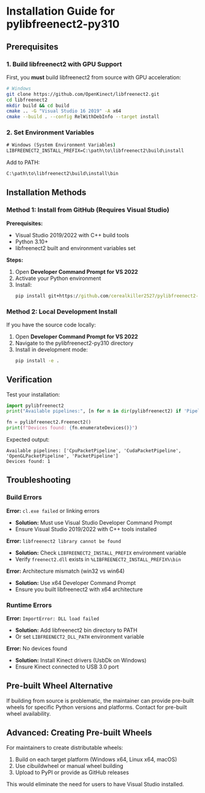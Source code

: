 # Installation Guide for pylibfreenect2-py310

## Prerequisites

### 1. Build libfreenect2 with GPU Support

First, you **must** build libfreenect2 from source with GPU acceleration:

```bash
# Windows
git clone https://github.com/OpenKinect/libfreenect2.git
cd libfreenect2
mkdir build && cd build
cmake .. -G "Visual Studio 16 2019" -A x64
cmake --build . --config RelWithDebInfo --target install
```

### 2. Set Environment Variables

```cmd
# Windows (System Environment Variables)
LIBFREENECT2_INSTALL_PREFIX=C:\path\to\libfreenect2\build\install
```

Add to PATH:
```cmd
C:\path\to\libfreenect2\build\install\bin
```

## Installation Methods

### Method 1: Install from GitHub (Requires Visual Studio)

**Prerequisites:**
- Visual Studio 2019/2022 with C++ build tools
- Python 3.10+
- libfreenect2 built and environment variables set

**Steps:**
1. Open **Developer Command Prompt for VS 2022**
2. Activate your Python environment
3. Install:
   ```cmd
   pip install git+https://github.com/cerealkiller2527/pylibfreenect2-py310.git
   ```

### Method 2: Local Development Install

If you have the source code locally:

1. Open **Developer Command Prompt for VS 2022**
2. Navigate to the pylibfreenect2-py310 directory
3. Install in development mode:
   ```cmd
   pip install -e .
   ```

## Verification

Test your installation:

```python
import pylibfreenect2
print("Available pipelines:", [n for n in dir(pylibfreenect2) if 'Pipeline' in n])

fn = pylibfreenect2.Freenect2()
print(f"Devices found: {fn.enumerateDevices()}")
```

Expected output:
```
Available pipelines: ['CpuPacketPipeline', 'CudaPacketPipeline', 'OpenGLPacketPipeline', 'PacketPipeline']
Devices found: 1
```

## Troubleshooting

### Build Errors

**Error:** `cl.exe failed` or linking errors
- **Solution:** Must use Visual Studio Developer Command Prompt
- Ensure Visual Studio 2019/2022 with C++ tools installed

**Error:** `libfreenect2 library cannot be found`
- **Solution:** Check `LIBFREENECT2_INSTALL_PREFIX` environment variable
- Verify `freenect2.dll` exists in `%LIBFREENECT2_INSTALL_PREFIX%\bin`

**Error:** Architecture mismatch (win32 vs win64)
- **Solution:** Use x64 Developer Command Prompt
- Ensure you built libfreenect2 with x64 architecture

### Runtime Errors

**Error:** `ImportError: DLL load failed`
- **Solution:** Add libfreenect2 bin directory to PATH
- Or set `LIBFREENECT2_DLL_PATH` environment variable

**Error:** No devices found
- **Solution:** Install Kinect drivers (UsbDk on Windows)
- Ensure Kinect connected to USB 3.0 port

## Pre-built Wheel Alternative

If building from source is problematic, the maintainer can provide pre-built wheels for specific Python versions and platforms. Contact for pre-built wheel availability.

## Advanced: Creating Pre-built Wheels

For maintainers to create distributable wheels:

1. Build on each target platform (Windows x64, Linux x64, macOS)
2. Use cibuildwheel or manual wheel building
3. Upload to PyPI or provide as GitHub releases

This would eliminate the need for users to have Visual Studio installed.